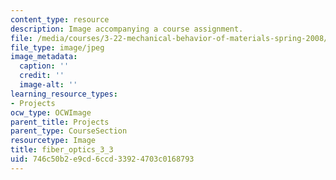 ```yaml
---
content_type: resource
description: Image accompanying a course assignment.
file: /media/courses/3-22-mechanical-behavior-of-materials-spring-2008/746c50b2e9cd6ccd33924703c0168793_fiber_optics_3_3.jpg
file_type: image/jpeg
image_metadata:
  caption: ''
  credit: ''
  image-alt: ''
learning_resource_types:
- Projects
ocw_type: OCWImage
parent_title: Projects
parent_type: CourseSection
resourcetype: Image
title: fiber_optics_3_3
uid: 746c50b2-e9cd-6ccd-3392-4703c0168793
---
```

